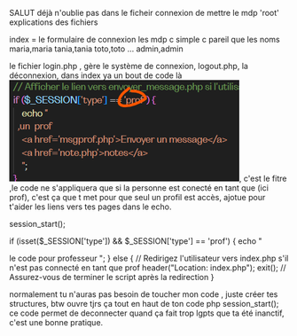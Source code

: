 SALUT
déjà n'oublie pas dans le ficheir connexion de mettre le mdp 'root' 
explications des fichiers

index = le formulaire de connexion
les mdp c simple c pareil que les noms 
maria,maria
tania,tania
toto,toto ...
admin,admin

le fichier login.php , gère le système de connexion,
logout.php, la déconnexion, 
dans index ya un bout de code là ![Alt text](image.png), c'est le fitre ,le code ne s'appliquera que si la personne est conecté en tant que (ici prof), c'est ça que t met pour que seul un profil est accès, ajotue pour t'aider les liens vers tes pages dans le echo.

session_start();


if (isset($_SESSION['type']) && $_SESSION['type'] == 'prof') {
    echo "
   
   
   le code pour professeur
    ";
} else {
    // Redirigez l'utilisateur vers index.php s'il n'est pas connecté en tant que prof
    header("Location: index.php");
    exit(); // Assurez-vous de terminer le script après la redirection
}


normalement tu n'auras pas besoin de toucher mon code , juste créer tes structures, btw ouvre tjrs ça tout en haut de ton code php 
session_start();
ce code permet de deconnecter quand ça fait trop lgpts que ta été inanctif, c'est une bonne pratique. 
